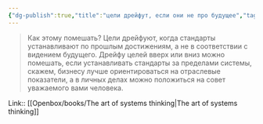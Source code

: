 ```yaml
---
{"dg-publish":true,"title":"цели дрейфут, если они не про будущее","tags":["quotes"],"date":"2023-07-17T10:37:52+04:00","modified_at":"2023-11-06T20:09:03+04:00","alias":"цели дрейфут, если они не про будущее","dg-path":"/quotes/202307171037.md","permalink":"/quotes/202307171037/","dgPassFrontmatter":true}
---
```



> Как этому помешать? Цели дрейфуют, когда стандарты устанавливают по прошлым достижениям, а не в соответствии с видением будущего. Дрейфу целей вверх или вниз можно помешать, если устанавливать стандарты за пределами системы, скажем, бизнесу лучше ориентироваться на отраслевые показатели, а в личных делах можно положиться на совет уважаемого вами человека.

Link:: [[Openbox/books/The art of systems thinking\|The art of systems thinking]]
